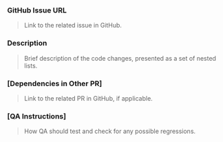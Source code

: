 ### GitHub Issue URL

> Link to the related issue in GitHub.

### Description

> Brief description of the code changes, presented as a set of nested lists.

### [Dependencies in Other PR]

> Link to the related PR in GitHub, if applicable.

### [QA Instructions]

> How QA should test and check for any possible regressions.
